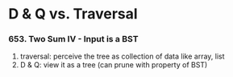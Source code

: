 # D & Q vs. Traversal

### 653. Two Sum IV - Input is a BST

1. traversal: perceive the tree as collection of data like array, list
2. D & Q: view it as a tree \(can prune with property of BST\)


